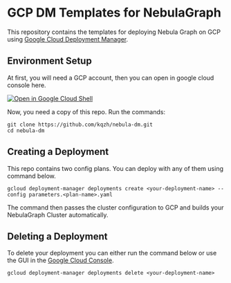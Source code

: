 # GCP DM Templates for NebulaGraph

This repository contains the templates for deploying Nebula Graph on GCP using [Google Cloud Deployment Manager](https://cloud.google.com/deployment-manager/).

## Environment Setup
At first, you will need a GCP account, then you can open in google cloud console here.

[![Open in Google Cloud Shell](http://gstatic.com/cloudssh/images/open-btn.svg)](https://console.cloud.google.com/cloudshell/editor?cloudshell_git_repo=https://github.com/kqzh/nebula-dm.git)

Now, you need a copy of this repo. Run the commands:
```shell
git clone https://github.com/kqzh/nebula-dm.git
cd nebula-dm
```
## Creating a Deployment
This repo contains two config plans. You can deploy with any of them using command below.
```shell
gcloud deployment-manager deployments create <your-deployment-name> --config parameters.<plan-name>.yaml
```
The command then passes the cluster configuration to GCP and builds your NebulaGraph Cluster automatically.

## Deleting a Deployment
To delete your deployment you can either run the command below or use the GUI in the [Google Cloud Console](https://console.cloud.google.com/dm/deployments).
```shell
gcloud deployment-manager deployments delete <your-deployment-name>
```